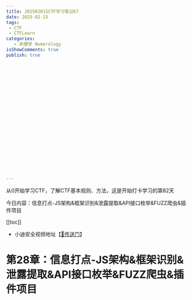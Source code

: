 ```yaml
---
title: 202502015CTF学习笔记67
date: 2025-02-15
tags:
 - CTF
 - CTFLearn
categories:
   - 命理学 Numerology
isShowComments: true
publish: true























---
```


<Boxx/>

从0开始学习CTF，了解CTF基本规则、方法，这是开始打卡学习的第82天

今日内容：信息打点-JS架构&框架识别&泄露提取&API接口枚举&FUZZ爬虫&插件项目

[[toc]]

- 小迪安全视频地址【[🔗传送门]([https://www.bilibili.com/video/BV123yAYMEwb/)】

<!-- more -->

# 第28章：信息打点-JS架构&框架识别&泄露提取&API接口枚举&FUZZ爬虫&插件项目